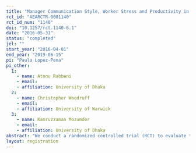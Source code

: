 ```yaml
---
title: "Manager Communication Style, Worker Stress and Productivity in Bangladeshi Garment Factories"
rct_id: "AEARCTR-0001140"
rct_id_num: "1140"
doi: "10.1257/rct.1140-6.1"
date: "2016-05-31"
status: "completed"
jel: ""
start_year: "2016-04-01"
end_year: "2019-06-15"
pi: "Paula Lopez-Pena"
pi_other:
  1:
    - name: Atonu Rabbani
    - email: 
    - affiliation: University of Dhaka
  2:
    - name: Christopher Woodruff
    - email: 
    - affiliation: University of Warwick
  3:
    - name: Kamruzzaman Mozumder
    - email: 
    - affiliation: University of Dhaka
abstract: "We conduct a randomized controlled trial (RCT) to evaluate the impact of on-the-job soft skills training for supervisors on line productivity, worker attendance, and psychological well-being in five garment factories in Bangladesh. Line supervisors and chiefs are randomly selected to receive either ten sessions of cognitive behavioral therapy featuring effective communication and stress management techniques; ten health information sessions (active control intervention), or no intervention (pure control group). We measure stress levels using biomarkers (hair cortisol) and self-reported data. We also measure on-the-job productivity, income, absenteeism, and hours of work. "
layout: registration
---
```


